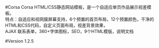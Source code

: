 #Corsa
Corsa HTML/CSS静态网站模板，是一个自适应单页作品展示视差模板。  
特点：自适应和视网膜屏幕支持，6个预置的首页布局，12个预置颜色，干净的HTML和CSS代码，自定义页面布局，视差背景效果，  
AJAX 联系表单，360+字体图标，SEO，9个HTML模版，说明文档

#Version
1.2.5
